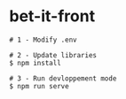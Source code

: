 # bet-it-front

 ```
# 1 - Modify .env

# 2 - Update libraries
$ npm install

# 3 - Run devloppement mode
$ npm run serve

 
 
 ```
